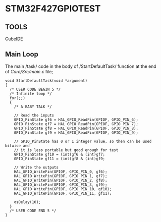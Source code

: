 # STM32F427GPIOTEST


## TOOLS

CubeIDE

## Main Loop

The main /task/ code in the body of /StartDefaultTask/ function at the end of *Core/Src/main.c* file;

```
void StartDefaultTask(void *argument)
{
  /* USER CODE BEGIN 5 */
  /* Infinite loop */
  for(;;)
  {
	/* A BABY TALK */

	// Read the inputs
	GPIO_PinState gf6 = HAL_GPIO_ReadPin(GPIOF, GPIO_PIN_6);
	GPIO_PinState gf7 = HAL_GPIO_ReadPin(GPIOF, GPIO_PIN_7);
	GPIO_PinState gf8 = HAL_GPIO_ReadPin(GPIOF, GPIO_PIN_8);
	GPIO_PinState gf9 = HAL_GPIO_ReadPin(GPIOF, GPIO_PIN_9);

	// GPIO_PinState has 0 or 1 integer value, so then can be used bitwise and
	// it is less portable but good enough for test
	GPIO_PinState gf10 = (int)gf6 & (int)gf7;
	GPIO_PinState gf11 = (int)gf8 & (int)gf9;

	// Write the outputs
	HAL_GPIO_WritePin(GPIOF, GPIO_PIN_0, gf6);
	HAL_GPIO_WritePin(GPIOF, GPIO_PIN_1, gf7);
	HAL_GPIO_WritePin(GPIOF, GPIO_PIN_2, gf8);
	HAL_GPIO_WritePin(GPIOF, GPIO_PIN_3, gf9);
	HAL_GPIO_WritePin(GPIOF, GPIO_PIN_10, gf10);
	HAL_GPIO_WritePin(GPIOF, GPIO_PIN_11, gf11);

    osDelay(10);
  }
  /* USER CODE END 5 */
}
```
